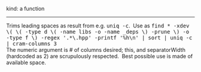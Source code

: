 kind: a function
<hr/>
Trims leading spaces as result from e.g. <tt>uniq -c</tt>.&nbsp;&nbsp;Use as
<tt>
find * -xdev \( \( -type d \( -name libs -o -name _deps \) -prune \) -o -type f \) -regex '.*\.hpp' -printf '%h\n' | sort | uniq -c | cram-columns 3
</tt>
<br/>
The numeric argument is # of columns desired; this, and separatorWidth (hardcoded as 2) are scrupulously respected.&nbsp;&nbsp;Best possible use is made of available space.
